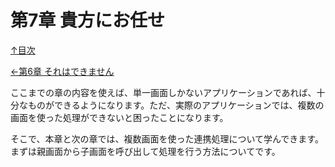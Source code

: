 第7章 貴方にお任せ
=====

[↑目次](..\README.md "目次")

[←第6章 それはできません](06-cannot-do-it.md)

ここまでの章の内容を使えば、単一画面しかないアプリケーションであれば、十分なものができるようになります。ただ、実際のアプリケーションでは、複数の画面を使った処理ができないと困ったことになります。

そこで、本章と次の章では、複数画面を使った連携処理について学んできます。まずは親画面から子画面を呼び出して処理を行う方法についてです。
